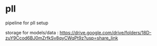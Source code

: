 # pll
pipeline for pll setup

storage for models/data : https://drive.google.com/drive/folders/18D-zuY9Ccod6BJ0mZrfkSv8qyCWqPt9z?usp=share_link 

